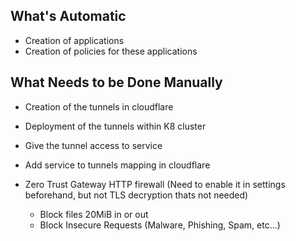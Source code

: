 ## What's Automatic

- Creation of applications
- Creation of policies for these applications


## What Needs to be Done Manually

- Creation of the tunnels in cloudflare
- Deployment of the tunnels within K8 cluster
- Give the tunnel access to service
- Add service to tunnels mapping in cloudflare

- Zero Trust Gateway HTTP firewall (Need to enable it in settings beforehand, but not TLS decryption thats not needed)
    - Block files 20MiB in or out
    - Block Insecure Requests (Malware, Phishing, Spam, etc...)
